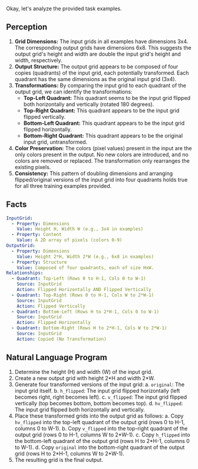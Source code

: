 Okay, let's analyze the provided task examples.

## Perception

1.  **Grid Dimensions:** The input grids in all examples have dimensions 3x4. The corresponding output grids have dimensions 6x8. This suggests the output grid's height and width are double the input grid's height and width, respectively.
2.  **Output Structure:** The output grid appears to be composed of four copies (quadrants) of the input grid, each potentially transformed. Each quadrant has the same dimensions as the original input grid (3x4).
3.  **Transformations:** By comparing the input grid to each quadrant of the output grid, we can identify the transformations:
    *   **Top-Left Quadrant:** This quadrant seems to be the input grid flipped both horizontally and vertically (rotated 180 degrees).
    *   **Top-Right Quadrant:** This quadrant appears to be the input grid flipped vertically.
    *   **Bottom-Left Quadrant:** This quadrant appears to be the input grid flipped horizontally.
    *   **Bottom-Right Quadrant:** This quadrant appears to be the original input grid, untransformed.
4.  **Color Preservation:** The colors (pixel values) present in the input are the only colors present in the output. No new colors are introduced, and no colors are removed or replaced. The transformation only rearranges the existing pixels.
5.  **Consistency:** This pattern of doubling dimensions and arranging flipped/original versions of the input grid into four quadrants holds true for all three training examples provided.

## Facts


```yaml
InputGrid:
  - Property: Dimensions
    Value: Height H, Width W (e.g., 3x4 in examples)
  - Property: Content
    Value: A 2D array of pixels (colors 0-9)
OutputGrid:
  - Property: Dimensions
    Value: Height 2*H, Width 2*W (e.g., 6x8 in examples)
  - Property: Structure
    Value: Composed of four quadrants, each of size HxW.
Relationships:
  - Quadrant: Top-Left (Rows 0 to H-1, Cols 0 to W-1)
    Source: InputGrid
    Action: Flipped Horizontally AND Flipped Vertically
  - Quadrant: Top-Right (Rows 0 to H-1, Cols W to 2*W-1)
    Source: InputGrid
    Action: Flipped Vertically
  - Quadrant: Bottom-Left (Rows H to 2*H-1, Cols 0 to W-1)
    Source: InputGrid
    Action: Flipped Horizontally
  - Quadrant: Bottom-Right (Rows H to 2*H-1, Cols W to 2*W-1)
    Source: InputGrid
    Action: Copied (No Transformation)
```


## Natural Language Program

1.  Determine the height (H) and width (W) of the input grid.
2.  Create a new output grid with height 2\*H and width 2\*W.
3.  Generate four transformed versions of the input grid:
    a.  `original`: The input grid itself.
    b.  `h_flipped`: The input grid flipped horizontally (left becomes right, right becomes left).
    c.  `v_flipped`: The input grid flipped vertically (top becomes bottom, bottom becomes top).
    d.  `hv_flipped`: The input grid flipped both horizontally and vertically.
4.  Place these transformed grids into the output grid as follows:
    a.  Copy `hv_flipped` into the top-left quadrant of the output grid (rows 0 to H-1, columns 0 to W-1).
    b.  Copy `v_flipped` into the top-right quadrant of the output grid (rows 0 to H-1, columns W to 2\*W-1).
    c.  Copy `h_flipped` into the bottom-left quadrant of the output grid (rows H to 2\*H-1, columns 0 to W-1).
    d.  Copy `original` into the bottom-right quadrant of the output grid (rows H to 2\*H-1, columns W to 2\*W-1).
5.  The resulting grid is the final output.